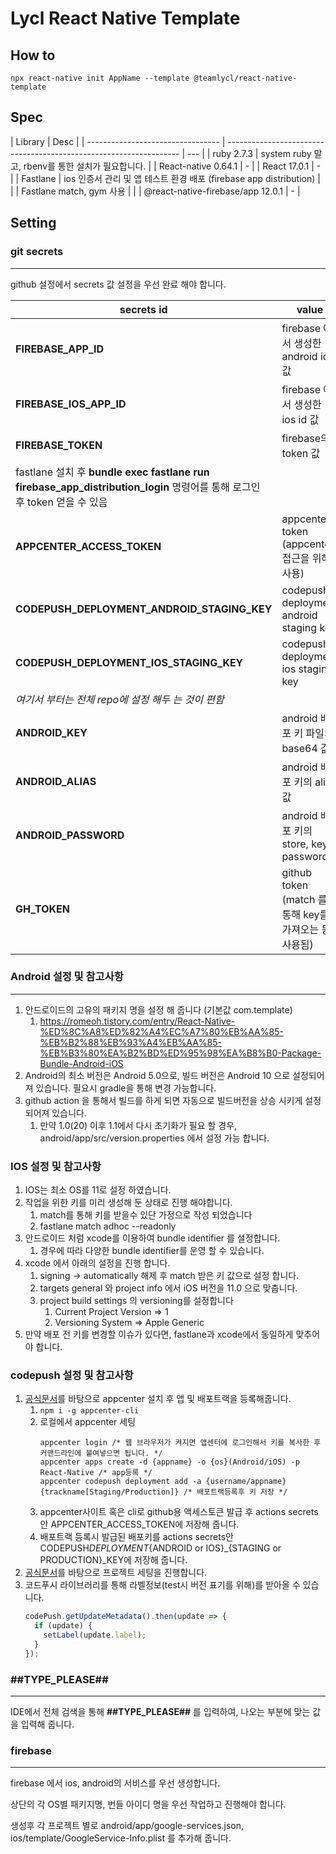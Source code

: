 # Lycl React Native Template

## How to

```
npx react-native init AppName --template @teamlycl/react-native-template
```

## Spec

| Library                           | Desc                                                               |
| --------------------------------- | ------------------------------------------------------------------ | --- |
| ruby 2.7.3                        | system ruby 말고, rbenv를 통한 설치가 필요합니다.                  |
| React-native 0.64.1               | -                                                                  |
| React 17.0.1                      | -                                                                  |
| Fastlane                          | ios 인증서 관리 및 앱 테스트 환경 배포 (firebase app distribution) |
|                                   | Fastlane match, gym 사용                                           |     |
| @react-native-firebase/app 12.0.1 | -                                                                  |

## Setting

### git secrets

---

github 설정에서 secrets 값 설정을 우선 완료 해야 합니다.

| secrets id                                                                                                               | value                                                 |
| ------------------------------------------------------------------------------------------------------------------------ | ----------------------------------------------------- |
| **FIREBASE_APP_ID**                                                                                                      | firebase 에서 생성한 android id 값                    |
| **FIREBASE_IOS_APP_ID**                                                                                                  | firebase 에서 생성한 ios id 값                        |
| **FIREBASE_TOKEN**                                                                                                       | firebase의 token 값                                   |
| fastlane 설치 후 **bundle exec fastlane run firebase_app_distribution_login** 명령어를 통해 로그인 후 token 얻을 수 있음 |
| **APPCENTER_ACCESS_TOKEN**                                                                                               | appcenter token (appcenter 접근을 위해 사용)          |
| **CODEPUSH_DEPLOYMENT_ANDROID_STAGING_KEY**                                                                              | codepush deployment android staging key               |
| **CODEPUSH_DEPLOYMENT_IOS_STAGING_KEY**                                                                                  | codepush deployment ios staging key                   |
| _여기서 부터는 전체 repo에 설정 해두 는 것이 편함_                                                                       |
| **ANDROID_KEY**                                                                                                          | android 배포 키 파일의 base64 값                      |
| **ANDROID_ALIAS**                                                                                                        | android 배포 키의 alias 값                            |
| **ANDROID_PASSWORD**                                                                                                     | android 배포 키의 store, key password                 |
| **GH_TOKEN**                                                                                                             | github token (match 를 통해 key를 가져오는 등 사용됨) |

### Android 설정 및 참고사항

---

1. 안드로이드의 고유의 패키지 명을 설정 해 줍니다 (기본값 com.template)
   1. https://romeoh.tistory.com/entry/React-Native-%ED%8C%A8%ED%82%A4%EC%A7%80%EB%AA%85-%EB%B2%88%EB%93%A4%EB%AA%85-%EB%B3%80%EA%B2%BD%ED%95%98%EA%B8%B0-Package-Bundle-Android-iOS
2. Android의 최소 버전은 Android 5.0으로, 빌드 버전은 Android 10 으로 설정되어져 있습니다. 필요시 gradle을 통해 변경 가능합니다.
3. github action 을 통해서 빌드를 하게 되면 자동으로 빌드버전을 상승 시키게 설정 되어져 있습니다.
   1. 만약 1.0(20) 이후 1.1에서 다시 초기화가 필요 할 경우, android/app/src/version.properties 에서 설정 가능 합니다.

### IOS 설정 및 참고사항

1. IOS는 최소 OS를 11로 설정 하였습니다.
2. 작업을 위한 키를 미리 생성해 둔 상태로 진행 해야합니다.
   1. match를 통해 키를 받을수 있단 가정으로 작성 되었습니다
   2. fastlane match adhoc --readonly
3. 안드로이드 처럼 xcode를 이용하여 bundle identifier 를 설정합니다.
   1. 경우에 따라 다양한 bundle identifier를 운영 할 수 있습니다.
4. xcode 에서 아래의 설정을 진행 합니다.
   1. signing -> automatically 해제 후 match 받은 키 값으로 설정 합니다.
   2. targets general 와 project info 에서 iOS 버전을 11.0 으로 맞춥니다.
   3. project build settings 의 versioning를 설정합니다
      1. Current Project Version => 1
      2. Versioning System => Apple Generic
5. 만약 배포 전 키를 변경할 이슈가 있다면, fastlane과 xcode에서 동일하게 맞추어야 합니다.

### codepush 설정 및 참고사항

1. [공식문서](https://docs.microsoft.com/ko-kr/appcenter/distribution/codepush)를 바탕으로 appcenter 설치 후 앱 및 배포트랙을 등록해줍니다.
   1. `npm i -g appcenter-cli`
   2. 로컬에서 appcenter 세팅
      ```
      appcenter login /* 웹 브라우저가 켜지면 앱센터에 로그인해서 키를 복사한 후 커맨드라인에 붙여넣으면 됩니다. */
      appcenter apps create -d {appname} -o {os}(Android/iOS) -p React-Native /* app등록 */
      appcenter codepush deployment add -a {username/appname} {trackname[Staging/Production]} /* 배포트랙등록후 키 저장 */
      ```
   3. appcenter사이트 혹은 cli로 github용 액세스토큰 발급 후 actions secrets안 APPCENTER_ACCESS_TOKEN에 저장해 줍니다.
   4. 배포트랙 등록시 발급된 배포키를 actions secrets안 CODEPUSH*DEPLOYMENT*{ANDROID or IOS}\_{STAGING or PRODUCTION}\_KEY에 저장해 줍니다.
2. [공식문서](https://docs.microsoft.com/ko-kr/appcenter/distribution/codepush/rn-get-started)를 바탕으로 프로젝트 세팅을 진행합니다.
3. 코드푸시 라이브러리를 통해 라벨정보(test시 버전 표기를 위해)를 받아올 수 있습니다.
   ```javascript
   codePush.getUpdateMetadata().then(update => {
     if (update) {
       setLabel(update.label);
     }
   });
   ```

### ##TYPE_PLEASE##

---

IDE에서 전체 검색을 통해 **##TYPE_PLEASE##** 를 입력하여, 나오는 부분에 맞는 값을 입력해 줍니다.

### firebase

---

firebase 에서 ios, android의 서비스를 우선 생성합니다.

상단의 각 OS별 패키지명, 번들 아이디 명을 우선 작업하고 진행해야 합니다.

생성후 각 프로젝트 별로 android/app/google-services.json, ios/template/GoogleService-Info.plist 를 추가해 줍니다.
